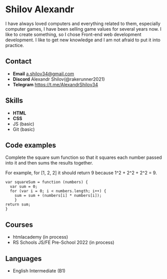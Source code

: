 # Shilov Alexandr
I have always loved computers and everything related to them, especially computer games, I have been selling game values for several years now. I like to create something, so I chose Front-end web development development. I like to get new knowledge and I am not afraid to put it into practice.
## Contact
* __Email__ a.shilov34@gmail.com
* __Discord__ Alexandr Shilov(@rakerunner2021)
* __Telegram__ https://t.me/AlexandrShilov34
## Skills
* __HTML__
* __CSS__
* JS (basic)
* Git (basic)
## Code examples
Complete the square sum function so that it squares each number passed into it and then sums the results together.

For example, for [1, 2, 2] it should return 9 because 1^2 + 2^2 + 2^2 = 9.
```
var squareSum = function (numbers) {
  var sum = 0;
  for (var i = 0; i < numbers.length; i++) {
    sum = sum + (numbers[i] * numbers[i]);
    }
return sum;
}
```
## Courses
* htmlacademy (in process)
* RS Schools JS/FE Pre-School 2022 (in process)
## Languages
* English Intermediate (B1) 